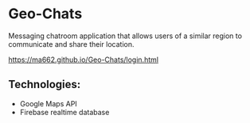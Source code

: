 # Geo-Chats
Messaging chatroom application that allows users of a similar region to communicate and share their location.

https://ma662.github.io/Geo-Chats/login.html

## Technologies:
- Google Maps API
- Firebase realtime database
